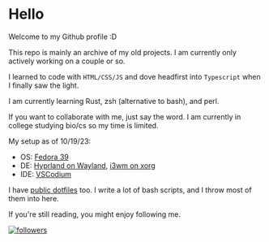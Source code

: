 # Hello

Welcome to my Github profile :D

This repo is mainly an archive of my old projects. I am currently only actively working on a couple or so.

I learned to code with `HTML/CSS/JS` and dove headfirst into `Typescript` when I finally saw the light. <!--I would say my most proficient "real" language is `Javascript/Typescript`.-->

<!--Not that I like using Typescript for everything on the web, I find it annoying when I can't get something visual to work with CSS only.-->

I am currently learning Rust, zsh (alternative to bash), and perl.

If you want to collaborate with me, just say the word. I am currently in college studying bio/cs so my time is limited.

My setup as of 10/19/23:
- OS: [Fedora 39](https://spins.fedoraproject.org/i3/)
- DE: [Hyprland on Wayland](https://github.com/hyprwm/Hyprland), [i3wm on xorg](https://github.com/i3/i3)
- IDE: [VSCodium](https://github.com/VSCodium/vscodium)

I have [public dotfiles](https://github.com/REALERvolker1/homescripts) too. I write a lot of bash scripts, and I throw most of them into here.

If you're still reading, you might enjoy following me.

[![followers](https://img.shields.io/github/followers/REALERvolker1)](https://github.com/REALERvolker1)

<!---
REALERvolker1/REALERvolker1 is a ✨ special ✨ repository because its `README.md` (this file) appears on your GitHub profile.
You can click the Preview link to take a look at your changes.
--->
